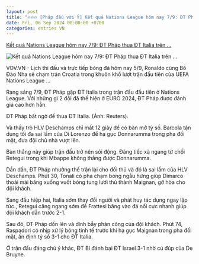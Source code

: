 ```yaml
---
layout: post
title: "🔥🔥🔥 [Pháp đấu với Ý] Kết quả Nations League hôm nay 7/9: ĐT Pháp thua ĐT Italia trên ..."
date: Fri, 06 Sep 2024 00:00:00 +0700
categories: entries VN
---
```

[Kết quả Nations League hôm nay 7/9: ĐT Pháp thua ĐT Italia trên ...](https://vov.vn/the-thao/ket-qua-nations-league-hom-nay-79-dt-phap-thua-dt-italia-tren-san-nha-post1119424.vov)

![Kết quả Nations League hôm nay 7/9: ĐT Pháp thua ĐT Italia trên ...](https://vov-media.emitech.vn/sites/default/files/styles/og_image/public/2024-09/fra1.jpg?v=1725682024)

VOV.VN - Lịch thi đấu và trực tiếp bóng đá hôm nay 5/9, Ronaldo cùng Bồ Đào Nha sẽ chạm trán Croatia trong khuôn khổ lượt trận đầu tiên của UEFA Nations League ...

Rạng sáng 7/9, ĐT Pháp gặp ĐT Italia trong trận đấu đầu tiên ở Nations League. Với những gì 2 đội đã thể hiện ở EURO 2024, ĐT Pháp được đánh giá cao hơn hẳn.

ĐT Pháp bất ngờ để thua ĐT Italia. (Ảnh: Reuters).

Và thầy trò HLV Deschamps chỉ mất 12 giây để có bàn mở tỷ số. Barcola tận dụng tối đa sai lầm của Di Lorenzo để hạ gục Donnarumma trong pha đối mặt, đưa đội chủ nhà vượt lên.

Bàn thắng này giúp trận đấu trở nên sôi động. Đáng tiếc xà ngang từ chối Retegui trong khi Mbappe không thắng được Donnarumma.

Dần dần, ĐT Pháp nhường thế trận lại cho đối thủ và đó là sai lầm của HLV Deschamps. Phút 30, Tonali có pha chạm bóng ngẫu hứng giúp Dimarco thoải mái băng xuống vuốt bóng tung lưới thủ thành Maignan, gỡ hòa cho đội khách.

Sang đầu hiệp hai, Italia sớm thay đổi người và phát huy tác dụng ngay lập tức., Retegui căng ngang sớm để Frattesi băng vào đá nối cực nhanh giúp đội khách dẫn trước 2-1.

Sau đó, ĐT Pháp dồn lên và dính bẫy phản công của đội khách. Phút 74, Raspadori có nhịp xử lý bóng tinh tế trước khi hạ gục Maignan trong pha đối mặt, ấn định tỷ số 3-1 cho ĐT Italia.

Ở trận đấu đáng chú ý khác, ĐT Bỉ đánh bại ĐT Israel 3-1 nhờ cú đúp của De Bruyne.

